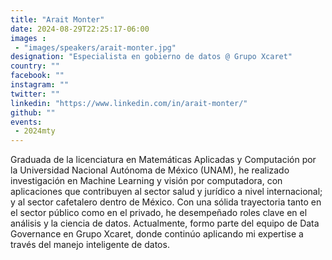 ```yaml
---
title: "Arait Monter"
date: 2024-08-29T22:25:17-06:00
images : 
 - "images/speakers/arait-monter.jpg"
designation: "Especialista en gobierno de datos @ Grupo Xcaret"
country: ""
facebook: ""
instagram: ""
twitter: ""
linkedin: "https://www.linkedin.com/in/arait-monter/"
github: ""
events: 
 - 2024mty
---
```


Graduada de la licenciatura en Matemáticas Aplicadas y Computación por la Universidad Nacional Autónoma de México (UNAM), he realizado investigación en Machine Learning y visión por computadora, con aplicaciones que contribuyen al sector salud y jurídico a nivel internacional; y al sector cafetalero dentro de México. Con una sólida trayectoria tanto en el sector público como en el privado, he desempeñado roles clave en el análisis y la ciencia de datos. Actualmente, formo parte del equipo de Data Governance en Grupo Xcaret, donde continúo aplicando mi expertise a través del manejo inteligente de datos.